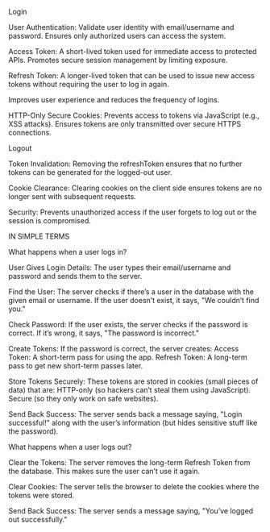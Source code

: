 Login

User Authentication:
Validate user identity with email/username and password.
Ensures only authorized users can access the system.

Access Token:
A short-lived token used for immediate access to protected APIs.
Promotes secure session management by limiting exposure.

Refresh Token:
A longer-lived token that can be used to issue new access tokens without requiring the user to log in again.

Improves user experience and reduces the frequency of logins.

HTTP-Only Secure Cookies:
Prevents access to tokens via JavaScript (e.g., XSS attacks).
Ensures tokens are only transmitted over secure HTTPS connections.

Logout

Token Invalidation:
Removing the refreshToken ensures that no further tokens can be generated for the logged-out user.

Cookie Clearance:
Clearing cookies on the client side ensures tokens are no longer sent with subsequent requests.

Security:
Prevents unauthorized access if the user forgets to log out or the session is compromised.

IN SIMPLE TERMS

What happens when a user logs in?

User Gives Login Details:
The user types their email/username and password and sends them to the server.

Find the User:
The server checks if there’s a user in the database with the given email or username.
If the user doesn’t exist, it says, "We couldn’t find you."

Check Password:
If the user exists, the server checks if the password is correct.
If it’s wrong, it says, "The password is incorrect."

Create Tokens:
If the password is correct, the server creates:
Access Token: A short-term pass for using the app.
Refresh Token: A long-term pass to get new short-term passes later.

Store Tokens Securely:
These tokens are stored in cookies (small pieces of data) that are:
HTTP-only (so hackers can’t steal them using JavaScript).
Secure (so they only work on safe websites).

Send Back Success:
The server sends back a message saying, "Login successful!" along with the user’s information (but hides sensitive stuff like the password).

What happens when a user logs out?

Clear the Tokens:
The server removes the long-term Refresh Token from the database. This makes sure the user can’t use it again.

Clear Cookies:
The server tells the browser to delete the cookies where the tokens were stored.

Send Back Success:
The server sends a message saying, "You’ve logged out successfully."
